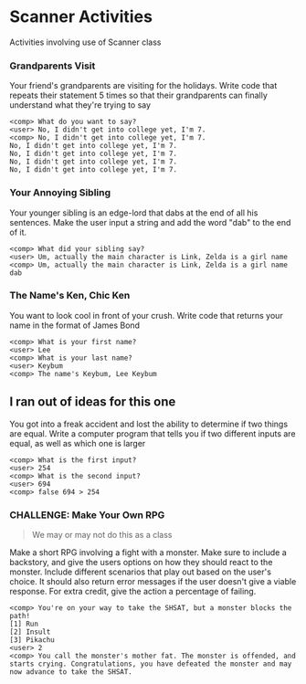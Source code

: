 # Scanner Activities
Activities involving use of Scanner class

### Grandparents Visit
Your friend's grandparents are visiting for the holidays. Write code that repeats their statement 5 times so that their grandparents can finally understand what they're trying to say
```
<comp> What do you want to say?
<user> No, I didn't get into college yet, I'm 7.
<comp> No, I didn't get into college yet, I'm 7.
No, I didn't get into college yet, I'm 7.
No, I didn't get into college yet, I'm 7.
No, I didn't get into college yet, I'm 7.
No, I didn't get into college yet, I'm 7.
```

### Your Annoying Sibling
Your younger sibling is an edge-lord that dabs at the end of all his sentences. Make the user input a string and add the word "dab" to the end of it.
```
<comp> What did your sibling say?
<user> Um, actually the main character is Link, Zelda is a girl name
<comp> Um, actually the main character is Link, Zelda is a girl name dab
```

### The Name's Ken, Chic Ken
You want to look cool in front of your crush. Write code that returns your name in the format of James Bond
```
<comp> What is your first name?
<user> Lee
<comp> What is your last name?
<user> Keybum
<comp> The name's Keybum, Lee Keybum
```

## I ran out of ideas for this one
You got into a freak accident and lost the ability to determine if two things are equal. Write a computer program that tells you if two different inputs are equal, as well as which one is larger
```
<comp> What is the first input?
<user> 254
<comp> What is the second input?
<user> 694
<comp> false 694 > 254
```

### CHALLENGE: Make Your Own RPG
>We may or may not do this as a class

Make a short RPG involving a fight with a monster. Make sure to include a backstory, and give the users options on how they should react to the monster. Include different scenarios that play out based on the user's choice. It should also return error messages if the user doesn't give a viable response. For extra credit, give the action a percentage of failing.
```
<comp> You're on your way to take the SHSAT, but a monster blocks the path!
[1] Run
[2] Insult
[3] Pikachu
<user> 2
<comp> You call the monster's mother fat. The monster is offended, and starts crying. Congratulations, you have defeated the monster and may now advance to take the SHSAT.
```
